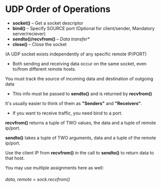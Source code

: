 # UDP Order of Operations

* **socket\(\)** – Get a socket descriptor
* **bind\(\)** – Specify SOURCE port \(Optional for client/sender, Mandatory server/reciever\)
* **sendto\(\)/recvfrom\(\)** – _Data transfer\*_
* **close\(\)** – Close the socket

\(A UDP socket exists independently of any specific remote IP/PORT\)

* Both sending and receiving data occur on the same socket, even to/from different remote hosts.

You must track the source of incoming data and destination of outgoing data

* This info must be passed to **sendto\(\)** and is returned by **recvfrom\(\)**

It's usually easier to think of them as **"Senders"** and **"Receivers“**.

* If you want to receive traffic, you need bind to a port.

**recvfrom\(\)** returns a tuple of TWO values, the data and a tuple of remote ip/port.

**sendto\(\)** takes a tuple of TWO arguments, data and a tuple of the remote ip/port.

Use the client IP from **recvfrom\(\)** in the call to **sendto\(\)** to return data to that host.

You may use multiple assignments here as well:

###### _data, remote = sock.recvfrom\(\)_

#### 



